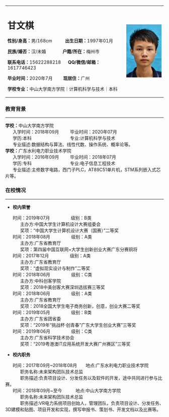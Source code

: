 <table border="0">
  <tr>
    <td width="75%">
      <h1>甘文棋</h1>
      <p><b>性别/身高：</b>男/168cm &nbsp;&nbsp;&nbsp;&nbsp;&nbsp;&nbsp;&nbsp;&nbsp;&nbsp; <b>出生日期：</b>1997年01月</p>  
      <p><b>民族/婚否：</b>汉/未婚  &nbsp;&nbsp;&nbsp;&nbsp;&nbsp;&nbsp;&nbsp;&nbsp;&nbsp;&nbsp;&nbsp;&nbsp; <b>户籍/所在：</b>梅州市</p>  
      <p><b>联系电话：</b>15622288218  &nbsp;&nbsp;&nbsp;&nbsp; <b>QQ/微信/邮箱：</b>1617746423</p>  
      <p><b>毕业时间：</b>2020年7月 &nbsp;&nbsp;&nbsp;&nbsp;&nbsp;&nbsp;&nbsp; <b>现居住：</b>广州</p>  
      <p><b>学校专业：</b>中山大学南方学院｜计算机科学与技术｜本科</p>  
    </td>
    <td width="25%">
      <img src="/chesschess.png" width="100%">      
    </td>
  </tr>
</table>

### 教育背景
****
<body><b>学校：</b>中山大学南方学院</body>
<div>&nbsp;&nbsp;&nbsp;&nbsp;&nbsp;&nbsp;入学时间：2018年09月&nbsp;&nbsp;&nbsp;&nbsp;&nbsp;&nbsp;&nbsp;&nbsp;&nbsp;毕业时间：2020年07月</div>
<div>&nbsp;&nbsp;&nbsp;&nbsp;&nbsp;&nbsp;学历:本科&nbsp;&nbsp;&nbsp;&nbsp;&nbsp;&nbsp;&nbsp;&nbsp;&nbsp;&nbsp;&nbsp;&nbsp;&nbsp;&nbsp;&nbsp;&nbsp;&nbsp;&nbsp;&nbsp;&nbsp;&nbsp;&nbsp;&nbsp;&nbsp;&nbsp;&nbsp;&nbsp;&nbsp;&nbsp;&nbsp;&nbsp;专业:计算机科学与技术</div>
<div>
 &nbsp;&nbsp;&nbsp;&nbsp;&nbsp;&nbsp;专业描述:数据结构与算法、线性代数、操作系统、概率论等。
</div>
<body>
<body><b>学校：</b>广东水利电力职业技术学院</body>
<div>&nbsp;&nbsp;&nbsp;&nbsp;&nbsp;&nbsp;入学时间：2016年09月&nbsp;&nbsp;&nbsp;&nbsp;&nbsp;&nbsp;&nbsp;&nbsp;&nbsp;毕业时间：2018年07月</div>
<div>&nbsp;&nbsp;&nbsp;&nbsp;&nbsp;&nbsp;学历:专科&nbsp;&nbsp;&nbsp;&nbsp;&nbsp;&nbsp;&nbsp;&nbsp;&nbsp;&nbsp;&nbsp;&nbsp;&nbsp;&nbsp;&nbsp;&nbsp;&nbsp;&nbsp;&nbsp;&nbsp;&nbsp;&nbsp;&nbsp;&nbsp;&nbsp;&nbsp;&nbsp;&nbsp;&nbsp;&nbsp;&nbsp;专业:电子信息工程技术</div>
<div>
 &nbsp;&nbsp;&nbsp;&nbsp;&nbsp;&nbsp;专业描述:主修数字电路，西门子PLC，AT89C51单片机，STM系列嵌入式芯片等。
</div>
  
### 在校情况
****
* **校内荣誉**
<div>&nbsp;&nbsp;&nbsp;&nbsp;&nbsp;&nbsp;时间：2019年07月&nbsp;&nbsp;&nbsp;&nbsp;&nbsp;&nbsp;&nbsp;&nbsp;&nbsp;&nbsp;&nbsp;&nbsp;&nbsp;&nbsp;&nbsp;&nbsp;&nbsp;级别：B类</div>
<div>&nbsp;&nbsp;&nbsp;&nbsp;&nbsp;&nbsp;&nbsp;&nbsp;&nbsp;&nbsp;&nbsp;&nbsp;主办方:中国大学生计算机设计大赛组委会</div>
<div>&nbsp;&nbsp;&nbsp;&nbsp;&nbsp;&nbsp;&nbsp;&nbsp;&nbsp;&nbsp;&nbsp;&nbsp;奖项：“中国大学生计算机设计大赛（国赛）”二等奖</div>
<div>&nbsp;&nbsp;&nbsp;&nbsp;&nbsp;&nbsp;时间：2018年08月&nbsp;&nbsp;&nbsp;&nbsp;&nbsp;&nbsp;&nbsp;&nbsp;&nbsp;&nbsp;&nbsp;&nbsp;&nbsp;&nbsp;&nbsp;&nbsp;&nbsp;级别：A类</div>
<div>&nbsp;&nbsp;&nbsp;&nbsp;&nbsp;&nbsp;&nbsp;&nbsp;&nbsp;&nbsp;&nbsp;&nbsp;主办方:广东省教育厅</div>
<div>&nbsp;&nbsp;&nbsp;&nbsp;&nbsp;&nbsp;&nbsp;&nbsp;&nbsp;&nbsp;&nbsp;&nbsp;奖项：第四届中国互联网+大学生创新创业大赛广东分赛铜将</div>
<div>&nbsp;&nbsp;&nbsp;&nbsp;&nbsp;&nbsp;时间：2017年12月&nbsp;&nbsp;&nbsp;&nbsp;&nbsp;&nbsp;&nbsp;&nbsp;&nbsp;&nbsp;&nbsp;&nbsp;&nbsp;&nbsp;&nbsp;&nbsp;&nbsp;级别：A类</div>
<div>&nbsp;&nbsp;&nbsp;&nbsp;&nbsp;&nbsp;&nbsp;&nbsp;&nbsp;&nbsp;&nbsp;&nbsp;主办方:广东省教育厅</div>
<div>&nbsp;&nbsp;&nbsp;&nbsp;&nbsp;&nbsp;&nbsp;&nbsp;&nbsp;&nbsp;&nbsp;&nbsp;奖项：“虚拟现实设计与制作”二等奖</div>
<div>&nbsp;&nbsp;&nbsp;&nbsp;&nbsp;&nbsp;时间：2018年06月&nbsp;&nbsp;&nbsp;&nbsp;&nbsp;&nbsp;&nbsp;&nbsp;&nbsp;&nbsp;&nbsp;&nbsp;&nbsp;&nbsp;&nbsp;&nbsp;&nbsp;级别：C类</div>
<div>&nbsp;&nbsp;&nbsp;&nbsp;&nbsp;&nbsp;&nbsp;&nbsp;&nbsp;&nbsp;&nbsp;&nbsp;主办方:中科创客学院</div>
<div>&nbsp;&nbsp;&nbsp;&nbsp;&nbsp;&nbsp;&nbsp;&nbsp;&nbsp;&nbsp;&nbsp;&nbsp;奖项：2018中美创客大赛深圳选拔赛三等奖</div>
<div>&nbsp;&nbsp;&nbsp;&nbsp;&nbsp;&nbsp;时间：2018年06月&nbsp;&nbsp;&nbsp;&nbsp;&nbsp;&nbsp;&nbsp;&nbsp;&nbsp;&nbsp;&nbsp;&nbsp;&nbsp;&nbsp;&nbsp;&nbsp;&nbsp;级别：A类</div>
<div>&nbsp;&nbsp;&nbsp;&nbsp;&nbsp;&nbsp;&nbsp;&nbsp;&nbsp;&nbsp;&nbsp;&nbsp;主办方:广东省教育厅</div>
<div>&nbsp;&nbsp;&nbsp;&nbsp;&nbsp;&nbsp;&nbsp;&nbsp;&nbsp;&nbsp;&nbsp;&nbsp;奖项：2018全国大学生电子商务创新，创意，创业大赛二等奖</div>
<div>&nbsp;&nbsp;&nbsp;&nbsp;&nbsp;&nbsp;时间：2019年05月&nbsp;&nbsp;&nbsp;&nbsp;&nbsp;&nbsp;&nbsp;&nbsp;&nbsp;&nbsp;&nbsp;&nbsp;&nbsp;&nbsp;&nbsp;&nbsp;&nbsp;级别：B类</div>
<div>&nbsp;&nbsp;&nbsp;&nbsp;&nbsp;&nbsp;&nbsp;&nbsp;&nbsp;&nbsp;&nbsp;&nbsp;主办方:广东省团省委</div>
<div>&nbsp;&nbsp;&nbsp;&nbsp;&nbsp;&nbsp;&nbsp;&nbsp;&nbsp;&nbsp;&nbsp;&nbsp;奖项：“2019年“挑战杯·创青春”广东大学生创业大赛”三等奖</div>
<div>&nbsp;&nbsp;&nbsp;&nbsp;&nbsp;&nbsp;时间：2019年06月&nbsp;&nbsp;&nbsp;&nbsp;&nbsp;&nbsp;&nbsp;&nbsp;&nbsp;&nbsp;&nbsp;&nbsp;&nbsp;&nbsp;&nbsp;&nbsp;&nbsp;级别：C类</div>
<div>&nbsp;&nbsp;&nbsp;&nbsp;&nbsp;&nbsp;&nbsp;&nbsp;&nbsp;&nbsp;&nbsp;&nbsp;主办方:广东省科学技术协会</div>
<div>&nbsp;&nbsp;&nbsp;&nbsp;&nbsp;&nbsp;&nbsp;&nbsp;&nbsp;&nbsp;&nbsp;&nbsp;奖项：“2019粤港澳IT应用系统开发大赛广州赛区”三等奖</div>

* **校内职务**
<div>&nbsp;&nbsp;&nbsp;&nbsp;&nbsp;&nbsp;时间：2017年09月~2018年08月&nbsp;&nbsp;&nbsp;&nbsp;&nbsp;&nbsp;&nbsp;地点:广东水利电力职业技术学院</div>
<div>&nbsp;&nbsp;&nbsp;&nbsp;&nbsp;&nbsp;&nbsp;&nbsp;&nbsp;&nbsp;&nbsp;&nbsp;职务名称:未来架构团队技术总监</div>
<div>&nbsp;&nbsp;&nbsp;&nbsp;&nbsp;&nbsp;&nbsp;&nbsp;&nbsp;&nbsp;&nbsp;&nbsp;职务描述:负责项目设计、分发任务以及软件的开发，途中共同进行参与比赛。</div>
<div>&nbsp;&nbsp;&nbsp;&nbsp;&nbsp;&nbsp;时间：2018年09月~至今&nbsp;&nbsp;&nbsp;&nbsp;&nbsp;&nbsp;&nbsp;&nbsp;&nbsp;&nbsp;&nbsp;地点:中山大学南方学院</div>
<div>&nbsp;&nbsp;&nbsp;&nbsp;&nbsp;&nbsp;&nbsp;&nbsp;&nbsp;&nbsp;&nbsp;&nbsp;职务名称:未来架构团队技术总监</div>
<div>&nbsp;&nbsp;&nbsp;&nbsp;&nbsp;&nbsp;&nbsp;&nbsp;&nbsp;&nbsp;&nbsp;&nbsp;职务描述:VR电力系统项目创始人，管理团队，负责项目设计、分发任务、3D建模和贴图、项目开发和实现，撰写申报书、策划书、开发文档以及比赛等。</div>
